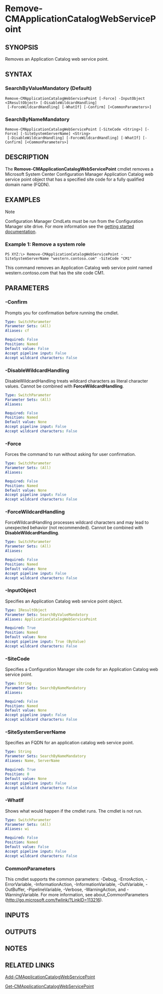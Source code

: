 ﻿---
external help file: AdminUI.PS.HS.dll-Help.xml
ms.assetid: F43742B5-491E-49E6-86FB-B55B086F2BC9
online version: https://go.microsoft.com/fwlink/?linkid=833896
schema: 2.0.0
---

# Remove-CMApplicationCatalogWebServicePoint

## SYNOPSIS
Removes an Application Catalog web service point.

## SYNTAX

### SearchByValueMandatory (Default)
```
Remove-CMApplicationCatalogWebServicePoint [-Force] -InputObject <IResultObject> [-DisableWildcardHandling]
 [-ForceWildcardHandling] [-WhatIf] [-Confirm] [<CommonParameters>]
```

### SearchByNameMandatory
```
Remove-CMApplicationCatalogWebServicePoint [-SiteCode <String>] [-Force] [-SiteSystemServerName] <String>
 [-DisableWildcardHandling] [-ForceWildcardHandling] [-WhatIf] [-Confirm] [<CommonParameters>]
```

## DESCRIPTION
The **Remove-CMApplicationCatalogWebServicePoint** cmdlet removes a Microsoft System Center Configuration Manager Application Catalog web service point object that has a specified site code for a fully qualified domain name (FQDN).

## EXAMPLES

> [!NOTE]
> Configuration Manager CmdLets must be run from the Configuration Manager site drive.  For more information see the [getting started documentation](https://docs.microsoft.com/en-us/powershell/sccm/overview).


### Example 1: Remove a system role
```
PS XYZ:\> Remove-CMApplicationCatalogWebServicePoint -SiteSystemServerName "western.contoso.com" -SiteCode "CM1"
```

This command removes an Application Catalog web service point named western.contoso.com that has the site code CM1.

## PARAMETERS

### -Confirm
Prompts you for confirmation before running the cmdlet.

```yaml
Type: SwitchParameter
Parameter Sets: (All)
Aliases: cf

Required: False
Position: Named
Default value: False
Accept pipeline input: False
Accept wildcard characters: False
```

### -DisableWildcardHandling
DisableWildcardHandling treats wildcard characters as literal character values. Cannot be combined with **ForceWildcardHandling**.

```yaml
Type: SwitchParameter
Parameter Sets: (All)
Aliases: 

Required: False
Position: Named
Default value: None
Accept pipeline input: False
Accept wildcard characters: False
```

### -Force
Forces the command to run without asking for user confirmation.

```yaml
Type: SwitchParameter
Parameter Sets: (All)
Aliases: 

Required: False
Position: Named
Default value: None
Accept pipeline input: False
Accept wildcard characters: False
```

### -ForceWildcardHandling
ForceWildcardHandling processes wildcard characters and may lead to unexpected behavior (not recommended). Cannot be combined with **DisableWildcardHandling**.

```yaml
Type: SwitchParameter
Parameter Sets: (All)
Aliases: 

Required: False
Position: Named
Default value: None
Accept pipeline input: False
Accept wildcard characters: False
```

### -InputObject
Specifies an Application Catalog web service point object.

```yaml
Type: IResultObject
Parameter Sets: SearchByValueMandatory
Aliases: ApplicationCatalogWebServicePoint

Required: True
Position: Named
Default value: None
Accept pipeline input: True (ByValue)
Accept wildcard characters: False
```

### -SiteCode
Specifies a Configuration Manager site code for an Application Catalog web service point.

```yaml
Type: String
Parameter Sets: SearchByNameMandatory
Aliases: 

Required: False
Position: Named
Default value: None
Accept pipeline input: False
Accept wildcard characters: False
```

### -SiteSystemServerName
Specifies an FQDN for an application catalog web service point.

```yaml
Type: String
Parameter Sets: SearchByNameMandatory
Aliases: Name, ServerName

Required: True
Position: 0
Default value: None
Accept pipeline input: False
Accept wildcard characters: False
```

### -WhatIf
Shows what would happen if the cmdlet runs.
The cmdlet is not run.

```yaml
Type: SwitchParameter
Parameter Sets: (All)
Aliases: wi

Required: False
Position: Named
Default value: False
Accept pipeline input: False
Accept wildcard characters: False
```

### CommonParameters
This cmdlet supports the common parameters: -Debug, -ErrorAction, -ErrorVariable, -InformationAction, -InformationVariable, -OutVariable, -OutBuffer, -PipelineVariable, -Verbose, -WarningAction, and -WarningVariable. For more information, see about_CommonParameters (http://go.microsoft.com/fwlink/?LinkID=113216).

## INPUTS

## OUTPUTS

## NOTES

## RELATED LINKS

[Add-CMApplicationCatalogWebServicePoint](Add-CMApplicationCatalogWebServicePoint.md)

[Get-CMApplicationCatalogWebServicePoint](Get-CMApplicationCatalogWebServicePoint.md)


